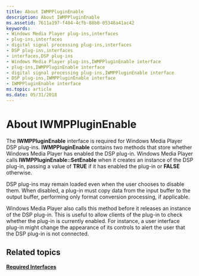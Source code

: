 ```yaml
---
title: About IWMPPluginEnable
description: About IWMPPluginEnable
ms.assetid: 7611a197-f404-4cfb-88b0-05348a41ac42
keywords:
- Windows Media Player plug-ins,interfaces
- plug-ins,interfaces
- digital signal processing plug-ins,interfaces
- DSP plug-ins,interfaces
- interfaces,DSP plug-ins
- Windows Media Player plug-ins,IWMPPluginEnable interface
- plug-ins,IWMPPluginEnable interface
- digital signal processing plug-ins,IWMPPluginEnable interface
- DSP plug-ins,IWMPPluginEnable interface
- IWMPPluginEnable interface
ms.topic: article
ms.date: 05/31/2018
---
```


# About IWMPPluginEnable

The **IWMPPluginEnable** interface is required for Windows Media Player DSP plug-ins. **IWMPPluginEnable** contains two methods that store whether Windows Media Player has enabled the DSP plug-in. Windows Media Player calls **IWMPPluginEnable::SetEnable** when it creates an instance of the DSP plug-in, passing a value of **TRUE** if it has enabled the plug-in or **FALSE** otherwise.

DSP plug-ins may remain loaded even when the user chooses to disable them. When disabled, a plug-in must copy data from the input buffer to the output buffer, performing only format conversion processing, if applicable.

Windows Media Player also calls this method before it releases an instance of the DSP plug-in. This is useful to allow clients of the plug-in to check whether the plug-in is currently enabled. For instance, a user interface plug-in might change the appearance of its controls to alert the user that the DSP plug-in is not connected.

## Related topics

<dl> <dt>

[**Required Interfaces**](required-interfaces.md)
</dt> </dl>

 

 




